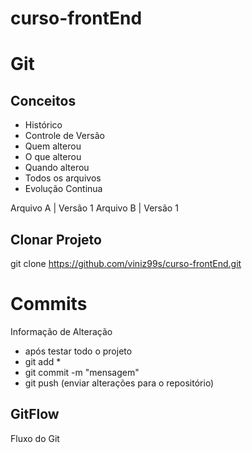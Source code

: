 # curso-frontEnd

# Git
## Conceitos
 - Histórico
 - Controle de Versão
 - Quem alterou
 - O que alterou
 - Quando alterou
 - Todos os arquivos
 - Evolução Continua

 Arquivo A | Versão 1
 Arquivo B | Versão 1

 ## Clonar Projeto
 git clone https://github.com/viniz99s/curso-frontEnd.git
 # Commits
 Informação de Alteração
 - após testar todo o projeto
 - git add *
 - git commit -m "mensagem"
 - git push (enviar alterações para o repositório)

 ## GitFlow
 Fluxo do Git
